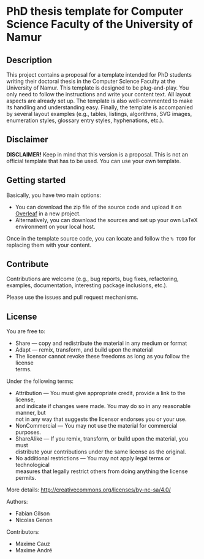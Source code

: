 # PhD thesis template for Computer Science Faculty of the University of Namur

## Description

This project contains a proposal for a template intended for PhD students writing their doctoral thesis in the 
Computer Science Faculty at the University of Namur.
This template is designed to be plug-and-play.
You only need to follow the instructions and write your content text.
All layout aspects are already set up.
The template is also well-commented to make its handling and understanding easy.
Finally, the template is accompanied by several layout examples (e.g., tables, listings, algorithms, SVG images, 
enumeration styles, glossary entry styles, hyphenations, etc.).

## Disclaimer

**DISCLAIMER!** Keep in mind that this version is a proposal.
This is not an official template that has to be used.
You can use your own template.

## Getting started

Basically, you have two main options:

* You can download the zip file of the source code and upload it on [Overleaf](https://www.overleaf.com/) in a new 
  project.
* Alternatively, you can download the sources and set up your own LaTeX environment on your local host.

Once in the template source code, you can locate and follow the `% TODO` for replacing them with your content.

## Contribute

Contributions are welcome (e.g., bug reports, bug fixes, refactoring, examples, documentation, interesting package 
inclusions, etc.).

Please use the issues and pull request mechanisms.

## License
                                                                                       
You are free to:                                                                       
   * Share — copy and redistribute the material in any medium or format                
   * Adapt — remix, transform, and build upon the material                             
   * The licensor cannot revoke these freedoms as long as you follow the license       
     terms.                                                                            
                                                                                       
Under the following terms:                                                             
   * Attribution — You must give appropriate credit, provide a link to the license,    
     and indicate if changes were made. You may do so in any reasonable manner, but    
     not in any way that suggests the licensor endorses you or your use.               
   * NonCommercial — You may not use the material for commercial purposes.             
   * ShareAlike — If you remix, transform, or build upon the material, you must        
     distribute your contributions under the same license as the original.             
   * No additional restrictions — You may not apply legal terms or technological       
     measures that legally restrict others from doing anything the license permits.    
                                                                                       
More details: http://creativecommons.org/licenses/by-nc-sa/4.0/                        
                                                                                       
Authors:                                                                               
   * Fabian Gilson                                                                   
   * Nicolas Genon

Contributors:                                                                          
   * Maxime Cauz                                                                       
   * Maxime André                                                                      
                                                                                       
